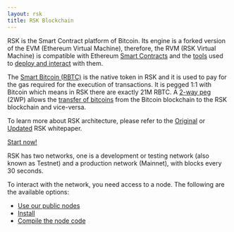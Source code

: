 ```yaml
---
layout: rsk
title: RSK Blockchain
---
```


RSK is the Smart Contract platform of Bitcoin. Its engine is a forked version of the EVM (Ethereum Virtual Machine), therefore, the RVM (RSK Virtual Machine) is compatible with Ethereum [Smart Contracts](/develop) and the [tools](/tools) used to [deploy and interact](/develop/tutorials/) with them.

The [Smart Bitcoin (RBTC)](/rsk/rbtc) is the native token in RSK and it is used to pay for the gas required for the execution of transactions. It is pegged 1:1 with Bitcoin which means in RSK there are exactly 21M RBTC. A [2-way peg](/rsk/architecture/2-way-peg/) (2WP) allows the [transfer of bitcoins]() from the Bitcoin blockchain to the RSK blockchain and vice-versa.

To learn more about RSK architecture, please refer to the [Original](https://www.rsk.co/Whitepapers/RSK_White_Paper-ORIGINAL.pdf) or [Updated](https://www.rsk.co/Whitepapers/RSK-White-Paper-Updated.pdf) RSK whitepaper.

<a href="/quick-start/" class="green-button">Start now!</a>

RSK has two networks, one is a development or testing network (also known as Testnet) and a production network (Mainnet), with blocks every 30 seconds.

To interact with the network, you need access to a node. The following are the available options:
- [Use our public nodes](/rsk/public-nodes)
- [Install](/rsk/install)
- [Compile the node code](/rsk/node/contribute/)
